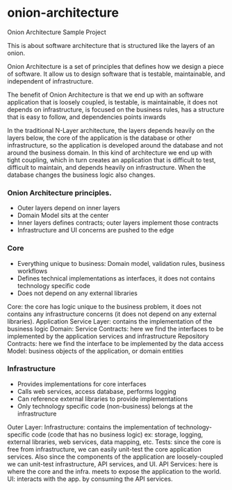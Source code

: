 # onion-architecture
Onion Architecture Sample Project

This is about software architecture that is structured like the layers of an onion.

Onion Architecture is a set of principles that defines how we design a piece of software. It allow us to design software that is testable, maintainable, and independent of infrastructure.

The benefit of Onion Architecture is that we end up with an software application that is loosely coupled, is testable, is maintainable, it does not depends on infrastructure, is focused on the business rules, has a structure that is easy to follow,  and dependencies points inwards

In the traditional N-Layer architecture, the layers depends heavily on the layers below, the core of the application is the database or other infrastructure, so the application is developed around the database and not around the business domain. In this kind of architecture we end up with tight coupling, which in turn creates an application that is difficult to test, difficult to maintain, and depends heavily on infrastructure. When the database changes the business logic also changes.

### Onion Architecture principles.
*	Outer layers depend on inner layers
*	Domain Model sits at the center
*	Inner layers defines contracts; outer layers implement those contracts
*	Infrastructure and UI concerns are pushed to the edge

### Core
* Everything unique to business: Domain model, validation rules, business workflows
* Defines technical implementations as interfaces, it does not contains technology specific code
* Does not depend on any external libraries

Core: the core has logic unique to the business problem, it does not contains any infrastructure concerns (it does not depend on any external libraries). Application Service Layer: contains the implementation of the business logic
Domain: Service Contracts: here we find the interfaces to be implemented by the application services and infrastructure Repository Contracts: here we find the interface to be implemented by the data access Model: business objects of the application, or domain entities

### Infrastructure
*	Provides implementations for core interfaces
*	Calls web services, access database, performs logging
*	Can reference external libraries to provide implementations
*	Only technology specific code (non-business) belongs at the infrastructure

Outer Layer: Infrastructure: contains the implementation of technology-specific code (code that has no business logic) ex: storage, logging, external libraries, web services, data mapping, etc. Tests: since the core is free from infrastructure, we can easily unit-test the core application services. Also since the components of the application are loosely-coupled we can unit-test infrastructure, API services, and UI. API Services: here is where the core and the infra. meets to expose the application to the world. UI: interacts with the app. by consuming the API services.
